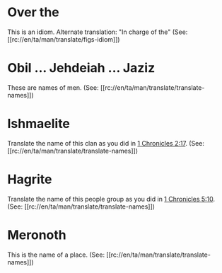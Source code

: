 # Over the

This is an idiom. Alternate translation: "In charge of the" (See: [[rc://en/ta/man/translate/figs-idiom]])

# Obil ... Jehdeiah ... Jaziz

These are names of men. (See: [[rc://en/ta/man/translate/translate-names]])

# Ishmaelite

Translate the name of this clan as you did in [1 Chronicles 2:17](../02/17.md). (See: [[rc://en/ta/man/translate/translate-names]])

# Hagrite

Translate the name of this people group as you did in [1 Chronicles 5:10](../05/10.md). (See: [[rc://en/ta/man/translate/translate-names]])

# Meronoth

This is the name of a place. (See: [[rc://en/ta/man/translate/translate-names]])

